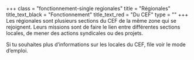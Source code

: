 +++
class = "fonctionnement-single regionales"
title = "Régionales"
title_text_black = "Fonctionnement"
title_text_red = "Du CEF"
type = ""
+++
Les régionales sont plusieurs sections du CEF de la même zone qui se rejoignent. Leurs missions sont de faire le lien entre différentes sections locales, de mener des actions syndicales ou des projets.   
  
Si tu souhaites plus d’informations sur les locales du CEF, file voir le mode d’emploi.